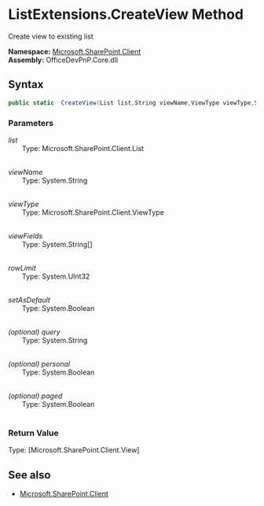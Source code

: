 # ListExtensions.CreateView Method  
Create view to existing list  

**Namespace:** [Microsoft.SharePoint.Client](Microsoft.SharePoint.Client.md)  
**Assembly:** OfficeDevPnP.Core.dll  
## Syntax
```C#
public static  CreateView(List list,String viewName,ViewType viewType,String[] viewFields,UInt32 rowLimit,Boolean setAsDefault,String query,Boolean personal,Boolean paged)
```
### Parameters
*list*  
&emsp;&emsp;Type: Microsoft.SharePoint.Client.List  
&emsp;&emsp;  
  
*viewName*  
&emsp;&emsp;Type: System.String  
&emsp;&emsp;  
  
*viewType*  
&emsp;&emsp;Type: Microsoft.SharePoint.Client.ViewType  
&emsp;&emsp;  
  
*viewFields*  
&emsp;&emsp;Type: System.String[]  
&emsp;&emsp;  
  
*rowLimit*  
&emsp;&emsp;Type: System.UInt32  
&emsp;&emsp;  
  
*setAsDefault*  
&emsp;&emsp;Type: System.Boolean  
&emsp;&emsp;  
  
*(optional) query*  
&emsp;&emsp;Type: System.String  
&emsp;&emsp;  
  
*(optional) personal*  
&emsp;&emsp;Type: System.Boolean  
&emsp;&emsp;  
  
*(optional) paged*  
&emsp;&emsp;Type: System.Boolean  
&emsp;&emsp;  
  
### Return Value
Type: [Microsoft.SharePoint.Client.View]  

## See also
- [Microsoft.SharePoint.Client](Microsoft.SharePoint.Client.md)
